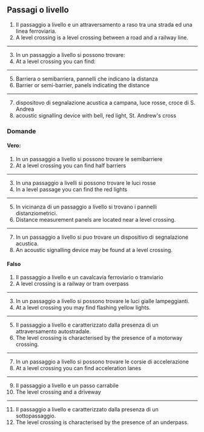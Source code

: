 ## Passagi o livello

1. Il passaggio a livello e un attraversamento a raso tra una strada ed una linea ferroviaria.
2. A level crossing is a level crossing between a road and a railway line.
---
3. In un passaggio a livello si possono trovare:
4. At a level crossing you can find:
---
5. Barriera o semibarriera, pannelli che indicano la distanza
6. Barrier or semi-barrier, panels indicating the distance
---
7. dispositovo di segnalazione acustica a campana, luce rosse, croce di S. Andrea
8. acoustic signalling device with bell, red light, St. Andrew's cross


### Domande

#### Vero:

1. In un passaggio a livello si possono trovare le semibarriere
2. At a level crossing you can find half barriers
---
3. In una passaggio a livelli si possono trovare le luci rosse
4. In a level passage you can find the red lights
---
5. In vicinanza di un passaggio a livello si trovano i pannelli distanziometrici.
6. Distance measurement panels are located near a level crossing.
---
7. In un passaggio a livello si puo trovare un dispositivo di segnalazione acustica.
8. An acoustic signalling device may be found at a level crossing.


#### Falso

1. Il passaggio a livello e un cavalcavia ferroviario o tranviario
2. A level crossing is a railway or tram overpass
---
3. In un passaggio a livello si possono trovare le luci gialle lampeggianti.
4. At a level crossing you may find flashing yellow lights.
---
5. Il passaggio a livello e caratterizzato dalla presenza di un attraversamento autostradale.
6. The level crossing is characterised by the presence of a motorway crossing.
---
7. In un passaggio a livello si possono trovare le corsie di accelerazione
8. At a level crossing you can find acceleration lanes
---
9. Il passaggio a livello e un passo carrabile
10. The level crossing and a driveway
---
11. Il passaggio a livello e caratterizzato dalla presenza di un sottopassaggio.
12. The level crossing is characterised by the presence of an underpass.